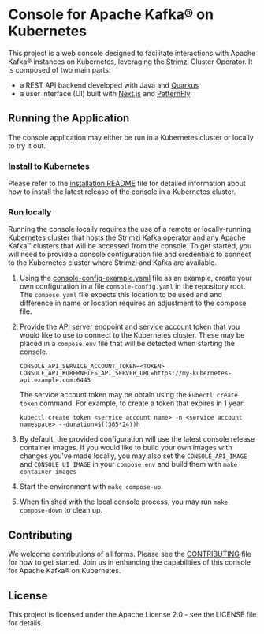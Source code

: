 # Console for Apache Kafka® on Kubernetes

This project is a web console designed to facilitate interactions with Apache Kafka® instances on Kubernetes, leveraging the [Strimzi](https://strimzi.io) Cluster Operator.
It is composed of two main parts:

- a REST API backend developed with Java and [Quarkus](https://quarkus.io/)
- a user interface (UI) built with [Next.js](https://nextjs.org/) and [PatternFly](https://patternfly.org)

## Running the Application

The console application may either be run in a Kubernetes cluster or locally to try it out.

### Install to Kubernetes

Please refer to the [installation README](./install/README.md) file for detailed information about how to install the latest release of the console in a Kubernetes cluster.

### Run locally

Running the console locally requires the use of a remote or locally-running Kubernetes cluster that hosts the Strimzi Kafka operator
and any Apache Kafka™ clusters that will be accessed from the console. To get started, you will need to provide a console configuration
file and credentials to connect to the Kubernetes cluster where Strimzi and Kafka are available.

1. Using the [console-config-example.yaml](./console-config-example.yaml) file as an example, create your own configuration
   in a file `console-config.yaml` in the repository root. The `compose.yaml` file expects this location to be used and
   and difference in name or location requires an adjustment to the compose file.

2. Provide the API server endpoint and service account token that you would like to use to connect to the Kubernetes cluster. These
   may be placed in a `compose.env` file that will be detected when starting the console.
   ```
   CONSOLE_API_SERVICE_ACCOUNT_TOKEN=<TOKEN>
   CONSOLE_API_KUBERNETES_API_SERVER_URL=https://my-kubernetes-api.example.com:6443
   ```
   The service account token may be obtain using the `kubectl create token` command. For example, to create a token
   that expires in 1 year:
   ```shell
   kubectl create token <service account name> -n <service account namespace> --duration=$((365*24))h
   ```

3. By default, the provided configuration will use the latest console release container images. If you would like to
   build your own images with changes you've made locally, you may also set the `CONSOLE_API_IMAGE` and `CONSOLE_UI_IMAGE`
   in your `compose.env` and build them with `make container-images`

4. Start the environment with `make compose-up`.

5. When finished with the local console process, you may run `make compose-down` to clean up.

## Contributing

We welcome contributions of all forms. Please see the [CONTRIBUTING](./CONTRIBUTING.md) file for how to get started.
Join us in enhancing the capabilities of this console for Apache Kafka® on Kubernetes.

## License

This project is licensed under the Apache License 2.0 - see the LICENSE file for details.
